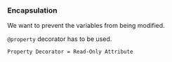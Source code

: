 ### Encapsulation

We want to prevent the variables from being modified.

`@property` decorator has to be used.

`Property Decorator = Read-Only Attribute`